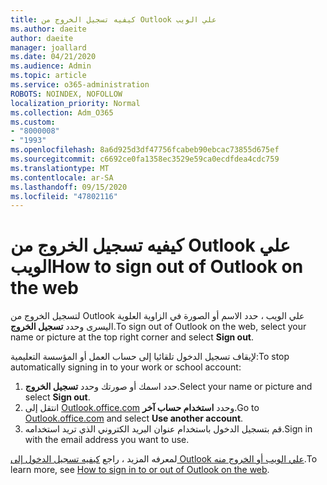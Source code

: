 ```yaml
---
title: كيفيه تسجيل الخروج من Outlook علي الويب
ms.author: daeite
author: daeite
manager: joallard
ms.date: 04/21/2020
ms.audience: Admin
ms.topic: article
ms.service: o365-administration
ROBOTS: NOINDEX, NOFOLLOW
localization_priority: Normal
ms.collection: Adm_O365
ms.custom:
- "8000008"
- "1993"
ms.openlocfilehash: 8a6d925d3df47756fcabeb90ebcac73855d675ef
ms.sourcegitcommit: c6692ce0fa1358ec3529e59ca0ecdfdea4cdc759
ms.translationtype: MT
ms.contentlocale: ar-SA
ms.lasthandoff: 09/15/2020
ms.locfileid: "47802116"
---
```

# <a name="how-to-sign-out-of-outlook-on-the-web"></a><span data-ttu-id="0a714-102">كيفيه تسجيل الخروج من Outlook علي الويب</span><span class="sxs-lookup"><span data-stu-id="0a714-102">How to sign out of Outlook on the web</span></span>

<span data-ttu-id="0a714-103">لتسجيل الخروج من Outlook علي الويب ، حدد الاسم أو الصورة في الزاوية العلوية اليسرى وحدد **تسجيل الخروج**.</span><span class="sxs-lookup"><span data-stu-id="0a714-103">To sign out of Outlook on the web, select your name or picture at the top right corner and select **Sign out**.</span></span>

<span data-ttu-id="0a714-104">لإيقاف تسجيل الدخول تلقائيا إلى حساب العمل أو المؤسسة التعليمية:</span><span class="sxs-lookup"><span data-stu-id="0a714-104">To stop automatically signing in to your work or school account:</span></span>

1. <span data-ttu-id="0a714-105">حدد اسمك أو صورتك وحدد **تسجيل الخروج**.</span><span class="sxs-lookup"><span data-stu-id="0a714-105">Select your name or picture and select **Sign out**.</span></span>
1. <span data-ttu-id="0a714-106">انتقل إلى [Outlook.office.com](https://outlook.office.com/) وحدد **استخدام حساب آخر**.</span><span class="sxs-lookup"><span data-stu-id="0a714-106">Go to [Outlook.office.com](https://outlook.office.com/) and select **Use another account**.</span></span>
1. <span data-ttu-id="0a714-107">قم بتسجيل الدخول باستخدام عنوان البريد الكتروني الذي تريد استخدامه.</span><span class="sxs-lookup"><span data-stu-id="0a714-107">Sign in with the email address you want to use.</span></span>

<span data-ttu-id="0a714-108">لمعرفه المزيد ، راجع [كيفيه تسجيل الدخول إلى Outlook علي الويب أو الخروج منه](https://support.office.com/article/763fab4d-0138-4814-b450-37fc286bcb79).</span><span class="sxs-lookup"><span data-stu-id="0a714-108">To learn more, see [How to sign in to or out of Outlook on the web](https://support.office.com/article/763fab4d-0138-4814-b450-37fc286bcb79).</span></span>
